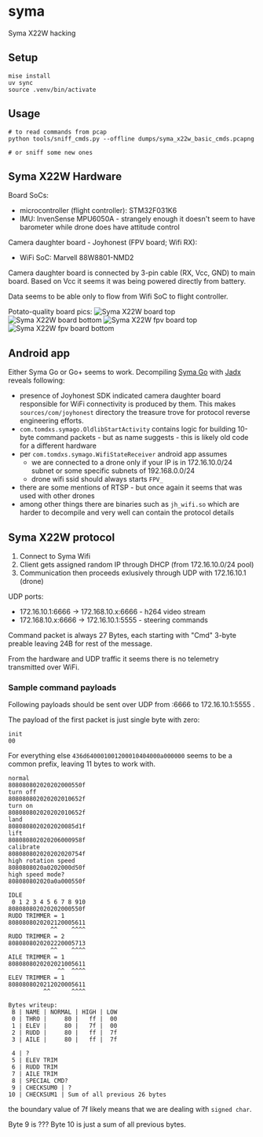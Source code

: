 # syma
Syma X22W hacking

## Setup

    mise install
    uv sync
    source .venv/bin/activate

## Usage

    # to read commands from pcap
    python tools/sniff_cmds.py --offline dumps/syma_x22w_basic_cmds.pcapng

    # or sniff some new ones

## Syma X22W Hardware

Board SoCs:
* microcontroller (flight controller): STM32F031K6
* IMU: InvenSense MPU6050A - strangely enough it doesn't seem to have barometer while drone does have attitude control

Camera daughter board - Joyhonest (FPV board; Wifi RX):
* WiFi SoC: Marvell 88W8801-NMD2

Camera daughter board is connected by 3-pin cable (RX, Vcc, GND) to main board.
Based on Vcc it seems it was being powered directly from battery.

Data seems to be able only to flow from Wifi SoC to flight controller.

Potato-quality board pics:
![Syma X22W board top](./images/syma_x22w_board_top.png)
![Syma X22W board bottom](./images/syma_x22w_board_bottom.png)
![Syma X22W fpv board top](./images/syma_x22w_fpv_board_top.png)
![Syma X22W fpv board bottom](./images/syma_x22w_fpv_board_bottom.png)

## Android app

Either Syma Go or Go+ seems to work.
Decompiling [Syma Go](http://www.symatoys.com/downshow/Syma-Go-apk-download.html) with [Jadx](https://github.com/skylot/jadx) reveals following:
* presence of Joyhonest SDK indicated camera daughter board responsible for WiFi connectivity is produced by them. This makes `sources/com/joyhonest` directory the treasure trove for protocol reverse engineering efforts.
* `com.tomdxs.symago.OldlibStartActivity` contains logic for building 10-byte command packets - but as name suggests - this is likely old code for a different hardware
* per `com.tomdxs.symago.WifiStateReceiver` android app assumes
  * we are connected to a drone only if your IP is in 172.16.10.0/24 subnet or some specific subnets of 192.168.0.0/24
  * drone wifi ssid should always starts `FPV_`
* there are some mentions of RTSP - but once again it seems that was used with other drones
* among other things there are binaries such as `jh_wifi.so` which are harder to decompile and very well can contain the protocol details


## Syma X22W protocol

1. Connect to Syma Wifi
2. Client gets assigned random IP through DHCP (from 172.16.10.0/24 pool)
3. Communication then proceeds exlusively through UDP with 172.16.10.1 (drone)


UDP ports:
* 172.16.10.1:6666 -> 172.168.10.x:6666 - h264 video stream
* 172.168.10.x:6666 -> 172.16.10.1:5555 - steering commands

Command packet is always 27 Bytes, each starting with "Cmd" 3-byte preable leaving 24B for rest of the message.

From the hardware and UDP traffic it seems there is no telemetry transmitted over WiFi.

### Sample command payloads

Following payloads should be sent over UDP from :6666 to 172.16.10.1:5555 .

The payload of the first packet is just single byte with zero:
```
init
00
```

For everything else `436d640001001200010404000a000000` seems to be a common prefix, leaving 11 bytes to work with.

```
normal
808080802020202000550f
turn off
808080802020202010652f
turn on
808080802020202010652f
land
8080808020202020085d1f
lift
808080802020206000958f
calibrate
808080802020202020754f
high rotation speed
8080808020a0202000d50f
high speed mode?
808080802020a0a000550f
```

```
IDLE
 0 1 2 3 4 5 6 7 8 910 
808080802020202000550f
RUDD TRIMMER = 1
8080808020202120005611
            ^^    ^^^^
RUDD TRIMMER = 2
8080808020202220005713
            ^^    ^^^^
AILE TRIMMER = 1
8080808020202021005611
              ^^  ^^^^
ELEV TRIMMER = 1
8080808020212020005611
          ^^      ^^^^
```

```
Bytes writeup:
 B | NAME | NORMAL | HIGH | LOW
 0 | THRO |     80 |   ff |  00
 1 | ELEV |     80 |   7f |  00
 2 | RUDD |     80 |   ff |  7f
 3 | AILE |     80 |   ff |  7f

 4 | ?
 5 | ELEV TRIM
 6 | RUDD TRIM
 7 | AILE TRIM
 8 | SPECIAL CMD?
 9 | CHECKSUM0 | ?
10 | CHECKSUM1 | Sum of all previous 26 bytes
```

the boundary value of 7f likely means that we are dealing with `signed char`.

Byte 9 is ???
Byte 10 is just a sum of all previous bytes.
